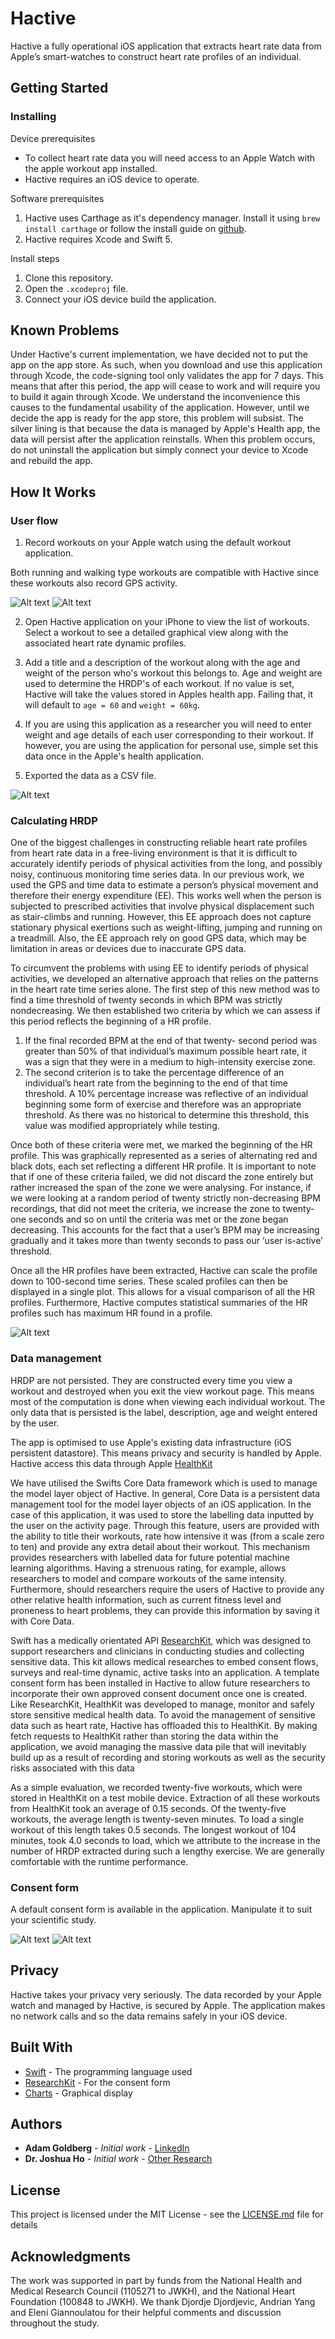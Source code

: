 # Hactive

Hactive a fully operational iOS application that extracts heart rate data from Apple’s smart-watches to construct heart rate profiles of an individual.

## Getting Started

### Installing

Device prerequisites
 * To collect heart rate data you will need access to an Apple Watch with the apple workout app installed.
 * Hactive requires an iOS device to operate. 

Software prerequisites
1. Hactive uses Carthage as it's dependency manager. Install it using `brew install carthage` or follow the install guide on [github](https://github.com/Carthage/Carthage).
2. Hactive requires Xcode and Swift 5.

Install steps
1. Clone this repository.
2. Open the `.xcodeproj` file.
3. Connect your iOS device build the application.

## Known Problems

Under Hactive's current implementation, we have decided not to put the app on the app store. As such, when you download and use this application through Xcode, the code-signing tool only validates the app for 7 days. This means that after this period, the app will cease to work and will require you to build it again through Xcode. We understand the inconvenience this causes to the fundamental usability of the application. However, until we decide the app is ready for the app store, this problem will subsist. The silver lining is that because the data is managed by Apple's Health app, the data will persist after the application reinstalls. When this problem occurs, do not uninstall the application but simply connect your device to Xcode and rebuild the app.

## How It Works

### User flow

1. Record workouts on your Apple watch using the default workout application.

Both running and walking type workouts are compatible with Hactive since these workouts also record GPS activity.

![Alt text](img/workout-app.png?raw=true "Apple Watch Workout App")
![Alt text](img/indoor-run.png?raw=true "Indoor Run Workout")

2. Open Hactive application on your iPhone to view the list of workouts. Select a workout to see a detailed graphical view along with the associated heart rate dynamic profiles.

3. Add a title and a description of the workout along with the age and weight of the person who's workout this belongs to. Age and weight are used to determine the HRDP's of each workout. If no value is set, Hactive will take the values stored in Apples health app. Failing that, it will default to `age = 60` and `weight = 60kg`. 

4. If you are using this application as a researcher you will need to enter weight and age details of each user corresponding to their workout. If however, you are using the application for personal use, simple set this data once in the Apple's health application. 

5. Exported the data as a CSV file.

![Alt text](img/health-app.png?raw=true "Apple Health App")

### Calculating HRDP

One of the biggest challenges in constructing reliable heart rate profiles from heart rate data in a free-living environment is that it is difficult to accurately identify periods of physical activities from the long, and possibly noisy, continuous monitoring time series data. In our previous work, we used the GPS and time data to estimate a person’s physical movement and therefore their energy expenditure (EE). This works well when the person is subjected to prescribed activities that involve physical displacement such as stair-climbs and running. However, this EE approach does not capture stationary physical exertions such as weight-lifting, jumping and running on a treadmill. Also, the EE approach rely on good GPS data, which may be limitation in areas or devices due to inaccurate GPS data.

To circumvent the problems with using EE to identify periods of physical activities, we developed an alternative approach that relies on the patterns in the heart rate time series alone. The first step of this new method was to find a time threshold of twenty seconds in which BPM was strictly nondecreasing. We then established two criteria by which we can assess if this period reflects the beginning of a HR profile.

1. If the final recorded BPM at the end of that twenty- second period was greater than 50% of that individual’s
maximum possible heart rate, it was a sign that they were in a medium to high-intensity exercise zone.
2. The second criterion is to take the percentage difference of an individual’s heart rate from the beginning to the end of that time threshold. A 10% percentage increase was reflective of an individual beginning some form of exercise and therefore was an appropriate threshold. As there was no historical to determine this threshold, this value was modified appropriately while testing.

Once both of these criteria were met, we marked the beginning of the HR profile. This was graphically represented as a series of alternating red and black dots, each set reflecting a different HR profile. It is important to note that if one of these criteria failed, we did not discard the zone entirely but rather increased the span of the zone we were analysing. For instance, if we were looking at a random period of twenty strictly non-decreasing BPM recordings, that did not meet the criteria, we increase the zone to twenty-one seconds and so on until the criteria was met or the zone began decreasing. This accounts for the fact that a user’s BPM may be increasing gradually and it takes more than twenty seconds to pass our ‘user is-active’ threshold.

Once all the HR profiles have been extracted, Hactive can scale the profile down to 100-second time series. These scaled profiles can then be displayed in a single plot. This allows for a visual comparison of all the HR profiles. Furthermore, Hactive computes statistical summaries of the HR profiles such has maximum HR found in a profile.

![Alt text](img/hrdp.png?raw=true "HRDP")

### Data management

HRDP are not persisted. They are constructed every time you view a workout and destroyed when you exit the view workout page. This means most of the computation is done when viewing each individual workout. The only data that is persisted is the label, description, age and weight entered by the user. 

The app is optimised to use Apple's existing data infrastructure (iOS persistent datastore). This means privacy and security is handled by Apple. Hactive access this data through Apple [HealthKit](https://developer.apple.com/health-fitness/)

We have utilised the Swifts Core Data framework which is used to manage the model layer object of Hactive. In general, Core Data is a persistent data management tool for the model layer objects of an iOS application. In the case of this application, it was used to store the labelling data inputted by the user on the activity page. Through this feature, users are provided with the ability to title their workouts, rate how intensive it was (from a scale zero to ten) and provide any extra detail about their workout. This mechanism provides researchers with labelled data for future potential machine learning algorithms. Having a strenuous rating, for example, allows researchers to model and compare workouts of the same intensity. Furthermore, should researchers require the users of Hactive to provide any other relative health information, such as current fitness level and proneness to heart problems, they can provide this information by saving it with Core Data.

Swift has a medically orientated API [ResearchKit](http://researchkit.org/), which was designed to support researchers and clinicians in conducting studies and collecting sensitive data. This kit allows medical researches to embed consent flows, surveys and real-time dynamic, active tasks into an application. A template consent form has been installed in Hactive to allow future researchers to incorporate their own approved consent document once one is created. Like ResearchKit, HealthKit was developed to manage, monitor and safely store sensitive medical health data. To avoid the management of sensitive data such as heart rate, Hactive has offloaded this to HealthKit. By making fetch requests to HealthKit rather than storing the data within the application, we avoid managing the massive data pile that will inevitably build up as a result of recording and storing workouts as well as the security risks associated with this data 

As a simple evaluation, we recorded twenty-five workouts, which were stored in HealthKit on a test mobile device. Extraction of all these workouts from HealthKit took an average of 0.15 seconds. Of the twenty-five workouts, the average length is twenty-seven minutes. To load a single workout of this length takes 0.5 seconds. The longest workout of 104 minutes, took 4.0 seconds to load, which we attribute to the increase in the number of HRDP extracted during such a lengthy exercise. We are generally comfortable with the runtime performance.

### Consent form

A default consent form is available in the application. Manipulate it to suit your scientific study.

![Alt text](img/labelling-data.png?raw=true "Labelling Data")
![Alt text](img/consent-form.png?raw=true "Consent Form")

## Privacy

Hactive takes your privacy very seriously. The data recorded by your Apple watch and managed by Hactive, is secured by Apple. The application makes no network calls and so the data remains safely in your iOS device. 

## Built With

* [Swift](https://developer.apple.com/documentation/swift) - The programming language used
* [ResearchKit](https://github.com/researchkit/) - For the consent form
* [Charts](https://github.com/danielgindi/Charts/) - Graphical display

## Authors

* **Adam Goldberg** - *Initial work* - [LinkedIn](https://www.linkedin.com/in/goldadamb/)
* **Dr. Joshua Ho** - *Initial work*  - [Other Research](https://scholar.google.com/citations?hl=en&user=3kVPIhQAAAAJ&view_op=list_works&sortby=pubdate)

## License

This project is licensed under the MIT License - see the [LICENSE.md](LICENSE.md) file for details

## Acknowledgments

The work was supported in part by funds from the National Health and Medical Research Council (1105271 to JWKH),
and the National Heart Foundation (100848 to JWKH). We thank Djordje Djordjevic, Andrian Yang and Eleni Giannoulatou for their helpful comments and discussion throughout the study.

